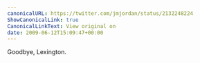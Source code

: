 ```yaml
---
canonicalURL: https://twitter.com/jmjordan/status/2132248224
ShowCanonicalLink: true
CanonicalLinkText: View original on
date: 2009-06-12T15:09:47+00:00
---
```

Goodbye, Lexington.